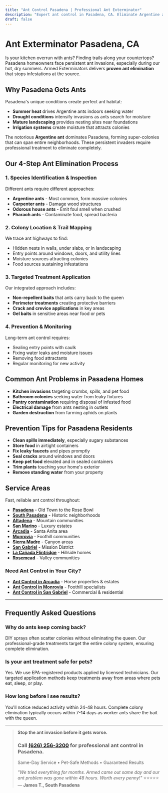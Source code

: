 ```yaml
---
title: "Ant Control Pasadena | Professional Ant Exterminator"
description: "Expert ant control in Pasadena, CA. Eliminate Argentine ants, carpenter ants, and more. Safe, effective treatments. Call (626) 256-3200 today."
draft: false
---
```


# Ant Exterminator Pasadena, CA

Is your kitchen overrun with ants? Finding trails along your countertops? Pasadena homeowners face persistent ant invasions, especially during our hot, dry summers. Armed Exterminators delivers **proven ant elimination** that stops infestations at the source.

## Why Pasadena Gets Ants

Pasadena's unique conditions create perfect ant habitat:
- **Summer heat** drives Argentine ants indoors seeking water
- **Drought conditions** intensify invasions as ants search for moisture
- **Mature landscaping** provides nesting sites near foundations
- **Irrigation systems** create moisture that attracts colonies

The notorious **Argentine ant** dominates Pasadena, forming super-colonies that can span entire neighborhoods. These persistent invaders require professional treatment to eliminate completely.

## Our 4-Step Ant Elimination Process

### 1. Species Identification & Inspection
Different ants require different approaches:
- **Argentine ants** - Most common, form massive colonies
- **Carpenter ants** - Damage wood structures
- **Odorous house ants** - Emit foul smell when crushed
- **Pharaoh ants** - Contaminate food, spread bacteria

### 2. Colony Location & Trail Mapping
We trace ant highways to find:
- Hidden nests in walls, under slabs, or in landscaping
- Entry points around windows, doors, and utility lines
- Moisture sources attracting colonies
- Food sources sustaining infestations

### 3. Targeted Treatment Application
Our integrated approach includes:
- **Non-repellent baits** that ants carry back to the queen
- **Perimeter treatments** creating protective barriers
- **Crack and crevice applications** in key areas
- **Gel baits** in sensitive areas near food or pets

### 4. Prevention & Monitoring
Long-term ant control requires:
- Sealing entry points with caulk
- Fixing water leaks and moisture issues
- Removing food attractants
- Regular monitoring for new activity

## Common Ant Problems in Pasadena Homes

- **Kitchen invasions** targeting crumbs, spills, and pet food
- **Bathroom colonies** seeking water from leaky fixtures
- **Pantry contamination** requiring disposal of infested food
- **Electrical damage** from ants nesting in outlets
- **Garden destruction** from farming aphids on plants

## Prevention Tips for Pasadena Residents

- **Clean spills immediately**, especially sugary substances
- **Store food** in airtight containers
- **Fix leaky faucets** and pipes promptly
- **Seal cracks** around windows and doors
- **Keep pet food** elevated and in sealed containers
- **Trim plants** touching your home's exterior
- **Remove standing water** from your property

## Service Areas

Fast, reliable ant control throughout:
- **[Pasadena](/locations/pasadena/)** - Old Town to the Rose Bowl
- **[South Pasadena](/locations/south-pasadena/)** - Historic neighborhoods
- **[Altadena](/locations/altadena/)** - Mountain communities
- **[San Marino](/locations/san-marino/)** - Luxury estates
- **[Arcadia](/ant-control-arcadia/)** - Santa Anita area
- **[Monrovia](/ant-control-monrovia/)** - Foothill communities
- **[Sierra Madre](/locations/sierra-madre/)** - Canyon areas
- **[San Gabriel](/locations/san-gabriel/)** - Mission District
- **[La Cañada Flintridge](/locations/la-canada-flintridge/)** - Hillside homes
- **[Rosemead](/locations/rosemead/)** - Valley communities

### Need Ant Control in Your City?
- **[Ant Control in Arcadia](/ant-control-arcadia/)** - Horse properties & estates
- **[Ant Control in Monrovia](/ant-control-monrovia/)** - Foothill specialists
- **[Ant Control in San Gabriel](/ant-control-san-gabriel/)** - Commercial & residential

---

## Frequently Asked Questions

### Why do ants keep coming back?
DIY sprays often scatter colonies without eliminating the queen. Our professional-grade treatments target the entire colony system, ensuring complete elimination.

### Is your ant treatment safe for pets?
Yes. We use EPA-registered products applied by licensed technicians. Our targeted application methods keep treatments away from areas where pets eat, sleep, or play.

### How long before I see results?
You'll notice reduced activity within 24-48 hours. Complete colony elimination typically occurs within 7-14 days as worker ants share the bait with the queen.

---

> **Stop the ant invasion before it gets worse.**  
> ### Call [(626) 256-3200](tel:6262563200) for professional ant control in Pasadena.  
> Same-Day Service • Pet-Safe Methods • Guaranteed Results  
> 
> *"We tried everything for months. Armed came out same day and our ant problem was gone within 48 hours. Worth every penny!"* ⭐⭐⭐⭐⭐  
> — **James T., South Pasadena**